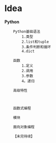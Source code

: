 # Idea 
**Python**

		Python基础语法
			1.类型
			2.list和tuple
			3.条件判断和循环
			4.dict
		
		函数
			1.定义
			2.调用
			3.参数
			4。递归
			
		高级特性
		
		
		
		函数式编程
		
		模块
		
		面向对象编程
		
		【未完待续】
		